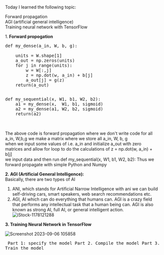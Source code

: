 Today I learned the following topic:

Forward propagation<br>
AGI (artificial general intelligence)<br>
Training neural network with TensorFlow

1.<b> Forward propogation</b>
<pre>
def my_dense(a_in, W, b, g):

    units = W.shape[1]
    a_out = np.zeros(units)
    for j in range(units):               
        w = W[:,j]                                    
        z = np.dot(w, a_in) + b[j]         
        a_out[j] = g(z)               
    return(a_out)
  </pre>
<pre>
def my_sequential(x, W1, b1, W2, b2):
    a1 = my_dense(x,  W1, b1, sigmoid)
    a2 = my_dense(a1, W2, b2, sigmoid)
    return(a2)
    </pre>

<br> The above code is forward propagation where we don't write code for all a_in, W,b,g we make a matrix where we store all a_in, W, b, g <br>
when we input some values of i.e. a_in and initialize a_out with zero matrices and allow for loop to do the calculations of  z = np.dot(w, a_in) + b[j]  <br>
we input data and then run def my_sequential(x, W1, b1, W2, b2):
Thus  we forward propagate with simple Python and Numpy

<b>2. AGI (Artificial General Intelligence):</b><br>
   Basically, there are two types of AI
   1. ANI, which stands for Artificial Narrow Intelligence with ani we can build self-driving cars, smart speakers, web search recommendations etc.
   2. AGI, AI which can do everything that humans can.
   AGI is a crazy field that performs any intellectual task that a human being can. AGI is also known as strong AI, full AI, or general intelligent action.
   ![iStock-1178121288](https://github.com/Titanpimpale/ML-Documentation-/assets/109168200/2ecfd22a-ffc7-490d-8e23-598b6b53078f)

<b>3. Training Neural Network in TensorFlow</b>

   ![Screenshot 2023-09-06 105858](https://github.com/Titanpimpale/ML-Documentation-/assets/109168200/2f164eae-aefd-48b0-8b37-a5b06898c4a9)

<be><pre> Part 1: specify the model
          Part 2. Compile the model 
          Part 3. Train the model</pre>

   
